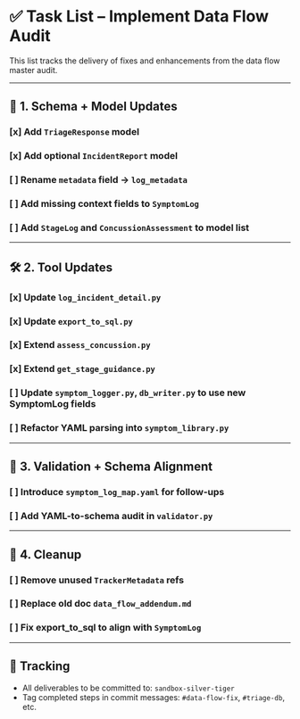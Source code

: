 # ✅ Task List – Implement Data Flow Audit

This list tracks the delivery of fixes and enhancements from the data flow master audit.

---

## 🔧 1. Schema + Model Updates

### [x] Add `TriageResponse` model
### [x] Add optional `IncidentReport` model
### [ ] Rename `metadata` field → `log_metadata`
### [ ] Add missing context fields to `SymptomLog`
### [ ] Add `StageLog` and `ConcussionAssessment` to model list

---

## 🛠️ 2. Tool Updates

### [x] Update `log_incident_detail.py`
### [x] Update `export_to_sql.py`
### [x] Extend `assess_concussion.py`
### [x] Extend `get_stage_guidance.py`
### [ ] Update `symptom_logger.py`, `db_writer.py` to use new SymptomLog fields
### [ ] Refactor YAML parsing into `symptom_library.py`

---

## 🧪 3. Validation + Schema Alignment

### [ ] Introduce `symptom_log_map.yaml` for follow-ups
### [ ] Add YAML-to-schema audit in `validator.py`

---

## 🧼 4. Cleanup

### [ ] Remove unused `TrackerMetadata` refs
### [ ] Replace old doc `data_flow_addendum.md`
### [ ] Fix export_to_sql to align with `SymptomLog`

---

## 📍 Tracking

- All deliverables to be committed to: `sandbox-silver-tiger`
- Tag completed steps in commit messages: `#data-flow-fix`, `#triage-db`, etc.